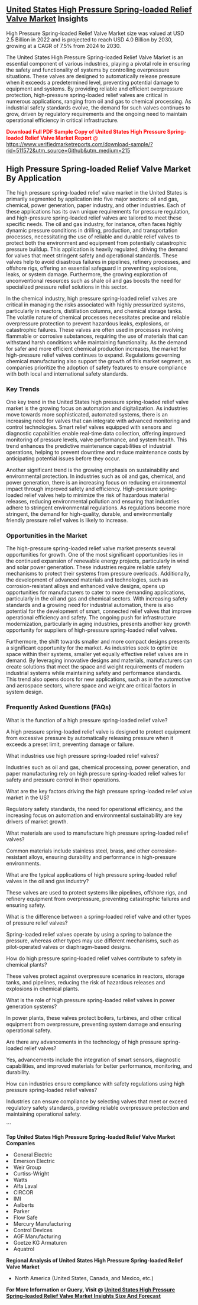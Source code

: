 <h2><a href="https://www.verifiedmarketreports.com/download-sample/?rid=511572&amp;utm_source=Github&amp;utm_medium=215" target="_blank">United States High Pressure Spring-loaded Relief Valve Market</a> Insights</h2><p>High Pressure Spring-loaded Relief Valve Market size was valued at USD 2.5 Billion in 2022 and is projected to reach USD 4.0 Billion by 2030, growing at a CAGR of 7.5% from 2024 to 2030.</p><p> <p>The United States High Pressure Spring-loaded Relief Valve Market is an essential component of various industries, playing a pivotal role in ensuring the safety and functionality of systems by controlling overpressure situations. These valves are designed to automatically release pressure when it exceeds a predetermined level, preventing potential damage to equipment and systems. By providing reliable and efficient overpressure protection, high-pressure spring-loaded relief valves are critical in numerous applications, ranging from oil and gas to chemical processing. As industrial safety standards evolve, the demand for such valves continues to grow, driven by regulatory requirements and the ongoing need to maintain operational efficiency in critical infrastructure.</p> <p><p><span class=""><span style="color: #ff0000;"><strong>Download Full PDF Sample Copy of United States High Pressure Spring-loaded Relief Valve Market Report</strong> @ </span><a href="https://www.verifiedmarketreports.com/download-sample/?rid=511572&amp;utm_source=Github&amp;utm_medium=215" target="_blank">https://www.verifiedmarketreports.com/download-sample/?rid=511572&amp;utm_source=Github&amp;utm_medium=215</a></span></p></p> <h2>High Pressure Spring-loaded Relief Valve Market By Application</h2> <p>The high pressure spring-loaded relief valve market in the United States is primarily segmented by application into five major sectors: oil and gas, chemical, power generation, paper industry, and other industries. Each of these applications has its own unique requirements for pressure regulation, and high-pressure spring-loaded relief valves are tailored to meet these specific needs. The oil and gas industry, for instance, often faces highly dynamic pressure conditions in drilling, production, and transportation processes, necessitating the use of reliable and durable relief valves to protect both the environment and equipment from potentially catastrophic pressure buildup. This application is heavily regulated, driving the demand for valves that meet stringent safety and operational standards. These valves help to avoid disastrous failures in pipelines, refinery processes, and offshore rigs, offering an essential safeguard in preventing explosions, leaks, or system damage. Furthermore, the growing exploration of unconventional resources such as shale oil and gas boosts the need for specialized pressure relief solutions in this sector.</p> <p>In the chemical industry, high pressure spring-loaded relief valves are critical in managing the risks associated with highly pressurized systems, particularly in reactors, distillation columns, and chemical storage tanks. The volatile nature of chemical processes necessitates precise and reliable overpressure protection to prevent hazardous leaks, explosions, or catastrophic failures. These valves are often used in processes involving flammable or corrosive substances, requiring the use of materials that can withstand harsh conditions while maintaining functionality. As the demand for safer and more efficient chemical production increases, the market for high-pressure relief valves continues to expand. Regulations governing chemical manufacturing also support the growth of this market segment, as companies prioritize the adoption of safety features to ensure compliance with both local and international safety standards.</p> <h3>Key Trends</h3> <p>One key trend in the United States high pressure spring-loaded relief valve market is the growing focus on automation and digitalization. As industries move towards more sophisticated, automated systems, there is an increasing need for valves that can integrate with advanced monitoring and control technologies. Smart relief valves equipped with sensors and diagnostic capabilities enable real-time data collection, offering improved monitoring of pressure levels, valve performance, and system health. This trend enhances the predictive maintenance capabilities of industrial operations, helping to prevent downtime and reduce maintenance costs by anticipating potential issues before they occur.</p> <p>Another significant trend is the growing emphasis on sustainability and environmental protection. In industries such as oil and gas, chemical, and power generation, there is an increasing focus on reducing environmental impact through improved safety and efficiency. High-pressure spring-loaded relief valves help to minimize the risk of hazardous material releases, reducing environmental pollution and ensuring that industries adhere to stringent environmental regulations. As regulations become more stringent, the demand for high-quality, durable, and environmentally friendly pressure relief valves is likely to increase.</p> <h3>Opportunities in the Market</h3> <p>The high-pressure spring-loaded relief valve market presents several opportunities for growth. One of the most significant opportunities lies in the continued expansion of renewable energy projects, particularly in wind and solar power generation. These industries require reliable safety mechanisms to protect their systems from pressure overloads. Additionally, the development of advanced materials and technologies, such as corrosion-resistant alloys and enhanced valve designs, opens up opportunities for manufacturers to cater to more demanding applications, particularly in the oil and gas and chemical sectors. With increasing safety standards and a growing need for industrial automation, there is also potential for the development of smart, connected relief valves that improve operational efficiency and safety. The ongoing push for infrastructure modernization, particularly in aging industries, presents another key growth opportunity for suppliers of high-pressure spring-loaded relief valves.</p> <p>Furthermore, the shift towards smaller and more compact designs presents a significant opportunity for the market. As industries seek to optimize space within their systems, smaller yet equally effective relief valves are in demand. By leveraging innovative designs and materials, manufacturers can create solutions that meet the space and weight requirements of modern industrial systems while maintaining safety and performance standards. This trend also opens doors for new applications, such as in the automotive and aerospace sectors, where space and weight are critical factors in system design.</p> <h3>Frequently Asked Questions (FAQs)</h3> <p>What is the function of a high pressure spring-loaded relief valve?</p> <p>A high pressure spring-loaded relief valve is designed to protect equipment from excessive pressure by automatically releasing pressure when it exceeds a preset limit, preventing damage or failure.</p> <p>What industries use high pressure spring-loaded relief valves?</p> <p>Industries such as oil and gas, chemical processing, power generation, and paper manufacturing rely on high pressure spring-loaded relief valves for safety and pressure control in their operations.</p> <p>What are the key factors driving the high pressure spring-loaded relief valve market in the US?</p> <p>Regulatory safety standards, the need for operational efficiency, and the increasing focus on automation and environmental sustainability are key drivers of market growth.</p> <p>What materials are used to manufacture high pressure spring-loaded relief valves?</p> <p>Common materials include stainless steel, brass, and other corrosion-resistant alloys, ensuring durability and performance in high-pressure environments.</p> <p>What are the typical applications of high pressure spring-loaded relief valves in the oil and gas industry?</p> <p>These valves are used to protect systems like pipelines, offshore rigs, and refinery equipment from overpressure, preventing catastrophic failures and ensuring safety.</p> <p>What is the difference between a spring-loaded relief valve and other types of pressure relief valves?</p> <p>Spring-loaded relief valves operate by using a spring to balance the pressure, whereas other types may use different mechanisms, such as pilot-operated valves or diaphragm-based designs.</p> <p>How do high pressure spring-loaded relief valves contribute to safety in chemical plants?</p> <p>These valves protect against overpressure scenarios in reactors, storage tanks, and pipelines, reducing the risk of hazardous releases and explosions in chemical plants.</p> <p>What is the role of high pressure spring-loaded relief valves in power generation systems?</p> <p>In power plants, these valves protect boilers, turbines, and other critical equipment from overpressure, preventing system damage and ensuring operational safety.</p> <p>Are there any advancements in the technology of high pressure spring-loaded relief valves?</p> <p>Yes, advancements include the integration of smart sensors, diagnostic capabilities, and improved materials for better performance, monitoring, and durability.</p> <p>How can industries ensure compliance with safety regulations using high pressure spring-loaded relief valves?</p> <p>Industries can ensure compliance by selecting valves that meet or exceed regulatory safety standards, providing reliable overpressure protection and maintaining operational safety.</p> ```</p><p><strong>Top United States High Pressure Spring-loaded Relief Valve Market Companies</strong></p><div data-test-id=""><p><li>General Electric</li><li> Emerson Electric</li><li> Weir Group</li><li> Curtiss-Wright</li><li> Watts</li><li> Alfa Laval</li><li> CIRCOR</li><li> IMI</li><li> Aalberts</li><li> Parker</li><li> Flow Safe</li><li> Mercury Manufacturing</li><li> Control Devices</li><li> AGF Manufacturing</li><li> Goetze KG Armaturen</li><li> Aquatrol</li></p><div><strong>Regional Analysis of&nbsp;United States High Pressure Spring-loaded Relief Valve Market</strong></div><ul><li dir="ltr"><p dir="ltr">North America&nbsp;(United States, Canada, and Mexico, etc.)</p></li></ul><p><strong>For More Information or Query, Visit @&nbsp;</strong><strong><a href="https://www.verifiedmarketreports.com/product/high-pressure-spring-loaded-relief-valve-market/?utm_source=Github&amp;utm_medium=215" target="_blank">United States High Pressure Spring-loaded Relief Valve Market Insights Size And Forecast</a></strong></p></div>
